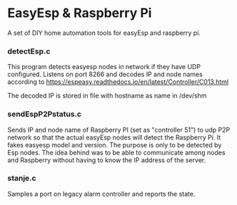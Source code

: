 # EasyEsp & Raspberry Pi
A set of DIY home automation tools for easyEsp and raspberry pi.

### detectEsp.c
This program detects easyesp nodes in network if they have UDP configured.
Listens on port 8266 and decodes IP and node names according to https://espeasy.readthedocs.io/en/latest/Controller/C013.html

The decoded IP is stored in file with hostname as name in /dev/shm

### sendEspP2Pstatus.c
Sends IP and node name of Raspberry PI (set as "controller 51") to udp P2P network so that the actual easyEsp nodes will detect the Raspberry Pi. It fakes easyesp model and version. The purpose is only to be detected by Esp nodes.
The idea behind was to be able to communicate among nodes and Raspberry without having to know the IP address of the server.

### stanje.c
Samples a port on legacy alarm controller and reports the state.
